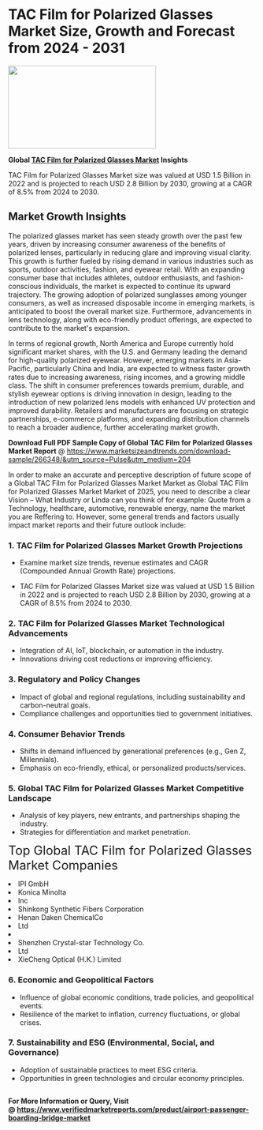 <H1>TAC Film for Polarized Glasses Market Size, Growth and Forecast from 2024 - 2031</H1><img class="aligncenter size-medium wp-image-584254" src="https://thirdeyenews.in/wp-content/uploads/2024/09/Global-Market-Research-300x168.jpeg" alt="" width="300" height="168" /><p><strong>Global&nbsp;<a href="https://www.marketsizeandtrends.com/download-sample/266348/&amp;utm_source=Pulse&amp;utm_medium=204">TAC Film for Polarized Glasses Market</a> Insights</strong></p><p>TAC Film for Polarized Glasses Market size was valued at USD 1.5 Billion in 2022 and is projected to reach USD 2.8 Billion by 2030, growing at a CAGR of 8.5% from 2024 to 2030.</p><p><h2>Market Growth Insights</h2> <p>The polarized glasses market has seen steady growth over the past few years, driven by increasing consumer awareness of the benefits of polarized lenses, particularly in reducing glare and improving visual clarity. This growth is further fueled by rising demand in various industries such as sports, outdoor activities, fashion, and eyewear retail. With an expanding consumer base that includes athletes, outdoor enthusiasts, and fashion-conscious individuals, the market is expected to continue its upward trajectory. The growing adoption of polarized sunglasses among younger consumers, as well as increased disposable income in emerging markets, is anticipated to boost the overall market size. Furthermore, advancements in lens technology, along with eco-friendly product offerings, are expected to contribute to the market's expansion. </p> <p>In terms of regional growth, North America and Europe currently hold significant market shares, with the U.S. and Germany leading the demand for high-quality polarized eyewear. However, emerging markets in Asia-Pacific, particularly China and India, are expected to witness faster growth rates due to increasing awareness, rising incomes, and a growing middle class. The shift in consumer preferences towards premium, durable, and stylish eyewear options is driving innovation in design, leading to the introduction of new polarized lens models with enhanced UV protection and improved durability. Retailers and manufacturers are focusing on strategic partnerships, e-commerce platforms, and expanding distribution channels to reach a broader audience, further accelerating market growth. </p><p><span class=""><strong>Download Full PDF Sample Copy of Global TAC Film for Polarized Glasses Market Report</strong> @ <a href="https://www.marketsizeandtrends.com/download-sample/266348/&amp;utm_source=Pulse&amp;utm_medium=204" target="_blank">https://www.marketsizeandtrends.com/download-sample/266348/&amp;utm_source=Pulse&amp;utm_medium=204</a></span></p><p>In order to make an accurate and perceptive description of future scope of a Global&nbsp;TAC Film for Polarized Glasses Market Market as Global&nbsp;TAC Film for Polarized Glasses Market Market of 2025, you need to describe a clear Vision &ndash; What Industry or Linda can you think of for example: Quote from a Technology, healthcare, automotive, renewable energy, name the market you are Reffering to. However, some general trends and factors usually impact market reports and their future outlook include:</p><h3>1.&nbsp;<strong>TAC Film for Polarized Glasses Market Growth Projections</strong></h3><ul><li>Examine market size trends, revenue estimates and CAGR (Compounded Annual Growth Rate) projections.</li><li><p>TAC Film for Polarized Glasses Market size was valued at USD 1.5 Billion in 2022 and is projected to reach USD 2.8 Billion by 2030, growing at a CAGR of 8.5% from 2024 to 2030.</p></li></ul><h3>2.&nbsp;<strong>TAC Film for Polarized Glasses Market Technological Advancements</strong></h3><ul><li>Integration of AI, IoT, blockchain, or automation in the industry.</li><li>Innovations driving cost reductions or improving efficiency.</li></ul><h3>3.&nbsp;<strong>Regulatory and Policy Changes</strong></h3><ul><li>Impact of global and regional regulations, including sustainability and carbon-neutral goals.</li><li>Compliance challenges and opportunities tied to government initiatives.</li></ul><h3>4.&nbsp;<strong>Consumer Behavior Trends</strong></h3><ul><li>Shifts in demand influenced by generational preferences (e.g., Gen Z, Millennials).</li><li>Emphasis on eco-friendly, ethical, or personalized products/services.</li></ul><h3>5.&nbsp;<strong>Global TAC Film for Polarized Glasses Market Competitive Landscape</strong></h3><ul><li>Analysis of key players, new entrants, and partnerships shaping the industry.</li><li>Strategies for differentiation and market penetration.</li></ul><p data-pm-slice="1 1 []"><span style="color: inherit; font-family: inherit; font-size: 25px;">Top Global TAC Film for Polarized Glasses Market Companies</span></p><div class="" data-test-id=""><p><li>IPI GmbH</li><li> Konica Minolta</li><li> Inc</li><li> Shinkong Synthetic Fibers Corporation</li><li> Henan Daken ChemicalCo</li><li> Ltd</li><li></li><li> Shenzhen Crystal-star Technology Co.</li><li> Ltd</li><li> XieCheng Optical (H.K.) Limited</li></p></div><h3>6.&nbsp;<strong>Economic and Geopolitical Factors</strong></h3><ul><li>Influence of global economic conditions, trade policies, and geopolitical events.</li><li>Resilience of the market to inflation, currency fluctuations, or global crises.</li></ul><h3>7.&nbsp;<strong>Sustainability and ESG (Environmental, Social, and Governance)</strong></h3><ul><li>Adoption of sustainable practices to meet ESG criteria.</li><li>Opportunities in green technologies and circular economy principles.</li></ul><h2><strong style="font-size: 14px;">For More Information or Query, Visit @&nbsp;</strong><a style="background-color: #ffffff; font-size: 14px;" href="https://www.marketsizeandtrends.com/report/tac-film-for-polarized-glasses-market/" target="_blank">https://www.verifiedmarketreports.com/product/airport-passenger-boarding-bridge-market</a></h2>
